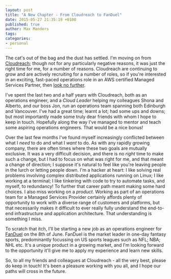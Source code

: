 ```yaml
---
layout: post
title: "A New Chapter - From Cloudreach to FanDuel"
date: 2015-05-27 21:35:19 +0100
published: true
author: Max Manders
tags:
categories:
- personal
---
```

The cat's out of the bag and the dust has settled.  I'm moving on from
[Cloudreach](http://www.cloudreach.com); though not for any particularly negative reasons,
it was just the right time for me, for a number of reasons.<!--more-->  Cloudreach are
continuing to grow and are actively recruiting for a number of roles, so if you're
interested in an exciting, fast-paced operations role in an AWS certified Managed Services
Partner, then [look no further](https://boards.greenhouse.io/cloudreach/).

I've spent the last two and a half years with Cloudreach, both as an operations engineer,
and a *Cloud Leader* helping my colleagues Shona and Alberto, and our boss Jon, run an
operations team spanning both Edinburgh and Vancouver.  I've had a great time; learnt a
lot; had some ups and downs; but most importantly made some truly dear friends with whom
I hope to keep in touch.  Hopefully along the way I've managed to mentor and teach some
aspiring operations engineers.  That would be a nice bonus!

Over the last few months I've found myself increasingly conflicted between what I *need*
to do and what I *want* to do.  As with any rapidly growing company, there are often times
where these two goals are mutually exclusive.  It was a very difficult decision, and there
is no *right* time to make such a change, but I had to focus on what was right for me, and
that meant a change of direction; I suppose it's natural to feel like you're leaving
people in the lurch or letting people down.  I'm a hacker at heart: I like solving real
problems involving complex distributed applications running on Linux; I like working at a
terminal; I like tinkering with code to try to automate tasks, and myself, to redundancy!
To further that career path meant making some hard choices.  I also miss working on a
*product*.  Working as part of an operations team for a Managed Services Provider
certainly affords plenty of opportunity to work with a diverse range of customers and
platforms, but that necessarily makes it difficult to ever really fully understand the
end-to-end infrastructure and application architecture.  That understanding is something I
miss.

To scratch that itch, I'll be starting a new job as an operations engineer for
[FanDuel](http://www.fanduel.com) on the 8th of June.  FanDuel is the market leader in
one-day fantasy sports, predominantly focussing on US sports leagues such as NFL; NBA;
NHL etc.  It's a unique product in a growing market, and I'm looking forward to the
opportunity it'll give me to apply my experience and learn new skills.

So, to all my friends and colleagues at Cloudreach - all the very best, please do keep in
touch!  It's been a pleasure working with you all, and I hope our paths will cross in the
future.
